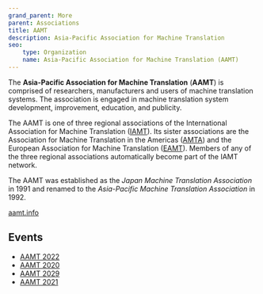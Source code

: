 ```yaml
---
grand_parent: More
parent: Associations
title: AAMT
description: Asia-Pacific Association for Machine Translation
seo:
    type: Organization
    name: Asia-Pacific Association for Machine Translation (AAMT)
---
```


The **Asia-Pacific Association for Machine Translation** (**AAMT**) is comprised of researchers, manufacturers and users of machine translation systems.
The association is engaged in machine translation system development, improvement, education, and publicity.

The AAMT is one of three regional associations of the International Association for Machine Translation \([IAMT](/iamt)\).
Its sister associations are the Association for Machine Translation in the Americas \([AMTA](/amta)\) and the European Association for Machine Translation \([EAMT](/eamt)\).
Members of any of the three regional associations automatically become part of the IAMT network.

The AAMT was established as the *Japan Machine Translation Association* in 1991 and renamed to the *Asia-Pacific Machine Translation Association* in 1992.

[aamt.info](https://aamt.info/)

## Events

- [AAMT 2022](/aamt2022)
- [AAMT 2020](/aamt2020)
- [AAMT 2029](/aamt2019)
- [AAMT 2021](/aamt2021)
